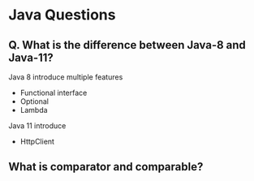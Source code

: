 # Java Questions

## Q. What is the difference between Java-8 and Java-11?

Java 8 introduce multiple features

- Functional interface
- Optional
- Lambda

Java 11 introduce

- HttpClient

## What is comparator and comparable?
